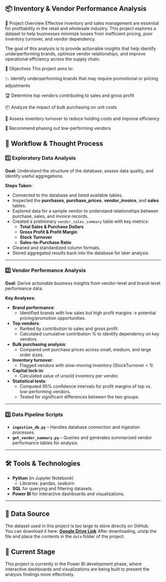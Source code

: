 ## 📦 Inventory & Vendor Performance Analysis
🧠 Project Overview
Effective inventory and sales management are essential for profitability in the retail and wholesale industry. This project explores a dataset to help businesses minimize losses from inefficient pricing, poor inventory turnover, and vendor dependency.

The goal of this analysis is to provide actionable insights that help identify underperforming brands, optimize vendor relationships, and improve operational efficiency across the supply chain.

🎯 Objectives
This project aims to:

📉 Identify underperforming brands that may require promotional or pricing adjustments

🏆 Determine top vendors contributing to sales and gross profit

📦 Analyze the impact of bulk purchasing on unit costs

🔄 Assess inventory turnover to reduce holding costs and improve efficiency

🚫 Recommend phasing out low-performing vendors

## 📂 Workflow & Thought Process

### **1️⃣ Exploratory Data Analysis**
**Goal:** Understand the structure of the database, assess data quality, and identify useful aggregations.  

**Steps Taken:**
- Connected to the database and listed available tables.
- Inspected the **purchases**, **purchase_prices**, **vendor_invoice**, and **sales** tables.
- Explored data for a sample vendor to understand relationships between purchase, sales, and invoice records.
- Created a preliminary `vendor_sales_summary` table with key metrics:
  - **Total Sales & Purchase Dollars**
  - **Gross Profit & Profit Margin**
  - **Stock Turnover**
  - **Sales-to-Purchase Ratio**
- Cleaned and standardized column formats.
- Stored aggregated results back into the database for later analysis.

---

### **2️⃣ Vendor Performance Analysis**
**Goal:** Derive actionable business insights from vendor-level and brand-level performance data.

**Key Analyses:**
- **Brand performance**:
  - Identified brands with low sales but high profit margins → potential pricing/promotion opportunities.
- **Top vendors**:
  - Ranked by contribution to sales and gross profit.
  - Calculated cumulative contribution % to identify dependency on key vendors.
- **Bulk purchasing analysis**:
  - Compared unit purchase prices across small, medium, and large order sizes.
- **Inventory turnover**:
  - Flagged vendors with slow-moving inventory (StockTurnover < 1).
- **Capital lock-in**:
  - Calculated value of unsold inventory per vendor.
- **Statistical tests**:
  - Computed 95% confidence intervals for profit margins of top vs. low-performing vendors.
  - Tested for significant differences between the two groups.

---

### **3️⃣ Data Pipeline Scripts**
- **`ingestion_db.py`** – Handles database connection and ingestion processes.
- **`get_vendor_summary.py`** – Queries and generates summarized vendor performance tables for analysis.

---


## 🛠 Tools & Technologies
- **Python** (in Jupyter Notebook)
  - Libraries: pandas, seaborn
- **SQL** for querying and filtering datasets.
- **Power BI** for interactive dashboards and visualizations.

---

## 📂 Data Source
The dataset used in this project is too large to store directly on GitHub.  
You can download it here: **[Google Drive Link](https://drive.google.com/file/d/1Ym9G25c7AZBP7sVIWlbh1L0g5Y5sUCR9/view?usp=sharing)**
After downloading, unzip the file and place the contents in the `data` folder of the project.

## 🚧 Current Stage  
This project is currently in the Power BI development phase, where interactive dashboards and visualizations are being built to present the analysis findings more effectively.

